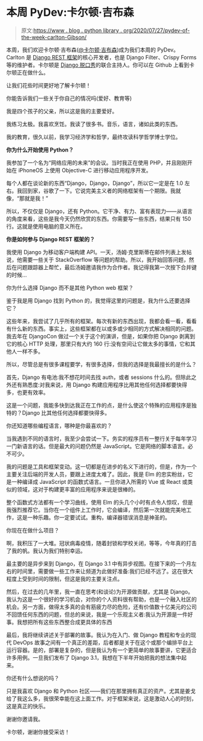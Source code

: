 # 本周 PyDev:卡尔顿·吉布森

> 原文:[https://www . blog . python library . org/2020/07/27/pydev-of-the-week-carlton-Gibson/](https://www.blog.pythonlibrary.org/2020/07/27/pydev-of-the-week-carlton-gibson/)

本周，我们欢迎卡尔顿·吉布森([@卡尔顿·吉布森](https://twitter.com/carltongibson))成为我们本周的 PyDev。Carlton 是 [Django REST 框架](https://www.django-rest-framework.org/)的核心开发者，也是 Django Filter、Crispy Forms 等的维护者。卡尔顿是 [Django 脱口秀](https://djangochat.com/)的联合主持人。你可以在 Github 上看到卡尔顿正在做什么。

让我们花些时间更好地了解卡尔顿！

你能告诉我们一些关于你自己的情况吗(爱好、教育等)

我是四个孩子的父亲，所以这是我的主要爱好。

我练习太极。我喜欢烹饪。我读了很多书。音乐，语言，诸如此类的东西。

我的教育，很久以前，我学习经济学和哲学，最终攻读科学哲学博士学位。

**你为什么开始使用 Python？**

我参加了一个名为“网络应用的未来”的会议。当时我正在使用 PHP，并且刚刚开始在 iPhoneOS 上使用 Objective-C 进行移动应用程序开发。

每个人都在谈论新的东西“Django，Django，Django”，所以它一定是在 1.0 左右。我回到家，谷歌了一下。它说完美主义者的网络框架有一个期限。我就像，“那就是我！”

所以，不仅仅是 Django，还有 Python。它干净、有力、富有表现力——从语言的角度来看，这些是我今天仍然欣赏的东西。你需要写一些东西，结果只有 150 行。这就是使用电脑的意义所在。

**你是如何参与 Django REST 框架的？**

我使用 Django 为移动客户端构建 API。一天，汤姆·克里斯蒂在邮件列表上发帖说，他需要一些关于 StackOverflow 等问题的帮助。所以，我开始回答问题，然后在问题跟踪器上帮忙，最后汤姆邀请我作为合作者。我记得我第一次按下合并键的时候…

你为什么选择 Django 而不是其他 Python web 框架？

鉴于我是用 Django 找到 Python 的，我觉得这里的问题是，我为什么还要选择它？

这些年来，我尝试了几乎所有的框架。每次有新的东西出现，我都会看一看，看看有什么新的东西。事实上，这些框架都在以或多或少相同的方式解决相同的问题。我去年在 DjangoCon 做过一个关于这个的演讲，但是，如果你把 Django 剥离到它的核心 HTTP 处理，那里只有大约 160 行:没有空间让它做太多的事情，它和其他人一样不多。

所以，尽管总是有很多课程要学，有很多选择，但我的选择是我最擅长的是什么？

首先，Django 有电池:我不想花时间去找 auth，或者 sessions 什么的。但除此之外还有熟悉度:对我来说，用 Django 构建应用程序比用其他任何选择都要快得多，也更有效率。

这是一个问题，我能多快到达我正在工作的点，是什么使这个特殊的应用程序是独特的？Django 比其他任何选择都要快得多。

你还知道哪些编程语言，哪种是你最喜欢的？

当我遇到不同的语言时，我至少会尝试一下。务实的程序员有一整行关于每年学习一门新语言的话。但是最大的问题仍然是 JavaScript。它是网络的脚本语言。必不可少。

我的问题是工具和框架变动。这一切都是在进步的名义下进行的，但是，作为一个主要关注后端的开发人员，要跟上进度太难了。因此，我是 Elm 的忠实粉丝，它是一种编译成 JavaScript 的函数式语言。一旦你进入所需的 Vue 或 React 或类似的领域，这对于构建更丰富的应用程序来说是很棒的。

整个函数式方法都有一个学习曲线，使用 Elm 的头几个小时有点令人惊叹，但是我强烈推荐它。当你在一个组件上工作时，它会编译，然后第一次就能完美地工作，这是一种乐趣。你一定要试试。重构，编译器错误消息是神圣的。

你现在在做什么项目？

啊，我积压了一大堆。冠状病毒疫情，随着封锁和学校关闭，等等，今年真的打击了我的帆。我认为我们特别幸运。

最主要的是异步来到 Django，在 Django 3.1 中有异步视图。在接下来的一个月左右的时间里，需要做一些工作来让频道为此做好准备:我们已经不远了。这在很大程度上受到时间的限制，但这是我的主要关注点。

然后，在过去的几年里，我一直在思考(和谈论)为开源做贡献，尤其是 Django。我认为这是一个很好的学习机会，对你的个人资料很有帮助，也是一个融入社区的机会。另一方面，做得太多真的会有筋疲力尽的危险，还有价值数十亿美元的公司不回馈任何东西的问题，但总的来说，我是一个乐观主义者:我认为开源是一件好事。我想把所有这些东西整合成更具体的东西

最后，我将继续讲述关于部署的故事。我认为在入门、做 Django 教程和专业的现代 DevOps 故事之间有一个真正的差距，后者都是关于在这个或那个编排平台上运行容器。是的，部署是复杂的，但是我认为有一个更简单的故事要讲，它更适合许多用例。一旦我们发布了 Django 3.1，我想在下半年开始把我的想法集中起来。

你还有什么想说的吗？

只是我喜欢 Django 和 Python 社区——我们在那里拥有真正的资产。尤其是姜戈给了我这么多，我很荣幸能在这上面工作。对于框架来说，这是激动人心的时刻，这是真正的快乐。

谢谢你邀请我。

卡尔顿，谢谢你接受采访！